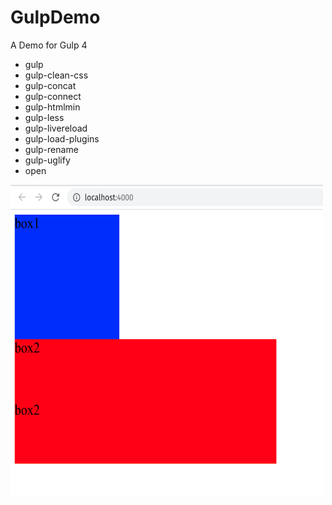 # GulpDemo
A Demo for Gulp 4

- gulp
- gulp-clean-css
- gulp-concat
- gulp-connect
- gulp-htmlmin
- gulp-less
- gulp-livereload
- gulp-load-plugins
- gulp-rename
- gulp-uglify
- open

<div>
<img src='snap/snap.png' height="500" width="500">
</div>